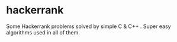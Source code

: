 # hackerrank

Some Hackerrank problems solved by simple C & C++ .
Super easy algorithms used in all of them.
